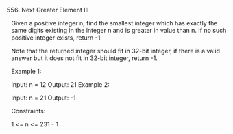 556. Next Greater Element III

Given a positive integer n, find the smallest integer which has exactly the same digits existing in the integer n and is greater in value than n. If no such positive integer exists, return -1.

Note that the returned integer should fit in 32-bit integer, if there is a valid answer but it does not fit in 32-bit integer, return -1.

 

Example 1:

Input: n = 12
Output: 21
Example 2:

Input: n = 21
Output: -1
 

Constraints:

1 <= n <= 231 - 1
